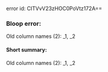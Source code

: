 error id: CITVvV23zHOC0PoVtz172A==
### Bloop error:

Old column names (2): _1, _2
#### Short summary: 

Old column names (2): _1, _2